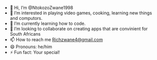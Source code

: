 - 👋 Hi, I’m @NtokozoZwane1998
- 👀 I’m interested in playing video games, cooking, learning new things and computors.
- 🌱 I’m currently learning how to code.
- 💞️ I’m looking to collaborate on creating apps that are convinient for South Africans 
- 📫 How to reach me Richzwane4@gmail.com
- 😄 Pronouns: he/him
- ⚡ Fun fact: Your special!

<!---
NtokozoZwane1998/NtokozoZwane1998 is a ✨ special ✨ repository because its `README.md` (this file) appears on your GitHub profile.
You can click the Preview link to take a look at your changes.
--->
